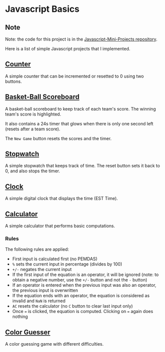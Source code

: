 # Javascript Basics

## Note
Note: the code for this project is in the [Javascript-Mini-Projects repository](https://github.com/z1chh/JavaScript-Mini-Projects).

Here is a list of simple Javascript projects that I implemented.

## [Counter](https://github.com/z1chh/JavaScript-Mini-Projects/tree/main/MiniProjects/Counter)

A simple counter that can be incremented or resetted to 0 using two buttons.

## [Basket-Ball Scoreboard](https://github.com/z1chh/JavaScript-Mini-Projects/tree/main/MiniProjects/Basketball%20Scoreboard)

A basket-ball scoreboard to keep track of each team's score. The winning team's score is highlighted.

It also contains a 24s timer that glows when there is only one second left (resets after a team score).

The `New Game` button resets the scores and the timer.

## [Stopwatch](https://github.com/z1chh/JavaScript-Mini-Projects/tree/main/MiniProjects/Stopwatch)

A simple stopwatch that keeps track of time. The reset button sets it back to 0, and also stops the timer.

## [Clock](https://github.com/z1chh/JavaScript-Mini-Projects/tree/main/MiniProjects/Clock)

A simple digital clock that displays the time (EST Time).

## [Calculator](https://github.com/z1chh/JavaScript-Mini-Projects/tree/main/MiniProjects/Calculator)

A simple calculator that performs basic computations.

### Rules

The following rules are applied:

- First input is calculated first (no PEMDAS)
- `%` sets the current input in percentage (divides by 100)
- `+/-` negates the current input
- If the first input of the equation is an operator, it will be ignored (note: to obtain a negative number, use the `+/-` button and not the `-` button)
- If an operator is entered when the previous input was also an operator, the previous input is overwritten
- If the equation ends with an operator, the equation is considered as invalid and `NaN` is returned
- `AC` resets the calculator (no `C` button to clear last input only)
- Once `=` is clicked, the equation is computed. Clicking on `=` again does nothing

## [Color Guesser](https://github.com/z1chh/JavaScript-Mini-Projects/tree/main/MiniProjects/Color%20Guesser)

A color guessing game with different difficulties.
